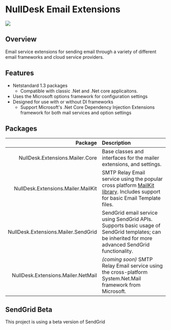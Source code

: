 # NullDesk Email Extensions

<a href="https://zenhub.io"><img src="https://raw.githubusercontent.com/ZenHubIO/support/master/zenhub-badge.png"></a>

## Overview
Email service extensions for sending email through a variety of different email frameworks and cloud service providers.

## Features  

- Netstandard 1.3 packages
  - Compatible with classic .Net and .Net core applicaitons.
- Uses the Microsoft options framework for configuration settings
- Designed for use with or without DI frameworks 
  - Support Microsoft's .Net Core Dependency Injection Extensions framework for both mail services and option settings

## Packages


|Package|Description|
|------:|:----------|
|NullDesk.Extensions.Mailer.Core|Base classes and interfaces for the mailer extensions, and settings.|
|NullDesk.Extensions.Mailer.MailKit|SMTP Relay Email service using the popular cross platform [MailKit library](https://github.com/jstedfast/MailKit). Includes support for basic Email Template files.|
|NullDesk.Extensions.Mailer.SendGrid|SendGrid email service using SendGrid APIs. Supports basic usage of SendGrid templates; can be inherited for more advanced SendGrid functionality.|
|NullDesk.Extensions.Mailer.NetMail|*(coming soon)* SMTP Relay Email service using the cross-platform System.Net.Mail framework from Microsoft.


## SendGrid Beta

This project is using a beta version of SendGrid
